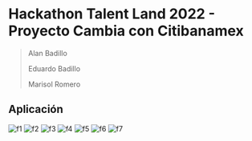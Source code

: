# Hackathon Talent Land 2022 - Proyecto Cambia con Citibanamex

> Alan Badillo
>
> Eduardo Badillo
>
> Marisol Romero

## Aplicación

![f1](./docs/screenshots/f1.png)
![f2](./docs/screenshots/f2.png)
![f3](./docs/screenshots/f3.png)
![f4](./docs/screenshots/f4.png)
![f5](./docs/screenshots/f5.png)
![f6](./docs/screenshots/f6.png)
![f7](./docs/screenshots/f7.png)